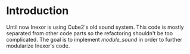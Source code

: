 # Introduction
Until now Inexor is using Cube2's old sound system. This code is mostly separated from other code parts so the refactoring shouldn't be too complicated. The goal is to implement *module_sound* in order to further modularize Inexor's code.